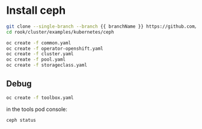 # Install ceph

``` bash
git clone --single-branch --branch {{ branchName }} https://github.com/rook/rook.git
cd rook/cluster/examples/kubernetes/ceph

oc create -f common.yaml
oc create -f operator-openshift.yaml
oc create -f cluster.yaml
oc create -f pool.yaml
oc create -f storageclass.yaml

```

## Debug

``` bash
oc create -f toolbox.yaml
```

in the tools pod console:

``` bash
ceph status
```
